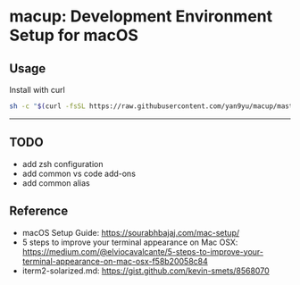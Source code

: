 macup: Development Environment Setup for macOS
=====

## Usage
Install with curl

```bash
sh -c "$(curl -fsSL https://raw.githubusercontent.com/yan9yu/macup/master/install.sh)"
```

---

## TODO
- add zsh configuration
- add common vs code add-ons
- add common alias


## Reference
- macOS Setup Guide: https://sourabhbajaj.com/mac-setup/
- 5 steps to improve your terminal appearance on Mac OSX: https://medium.com/@elviocavalcante/5-steps-to-improve-your-terminal-appearance-on-mac-osx-f58b20058c84
- iterm2-solarized.md: https://gist.github.com/kevin-smets/8568070
